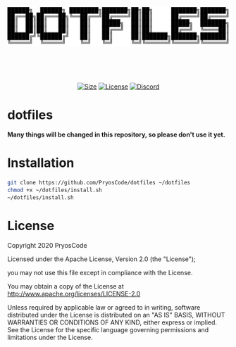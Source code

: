 <br><br><br><br><br>
<a href="#installation"><img align="center" alt="Logo" src="img/logo.png"></a>
<br><br><br><br><br>

<p align="center">
    <a href="#installation"><img src="https://img.shields.io/github/repo-size/PryosCode/dotfiles?label=Size" alt="Size"></a>
    <a href="LICENSE.md"><img src="https://img.shields.io/github/license/PryosCode/dotfiles?label=License" alt="License"></a>
    <a href="https://discord.gg/bF2GRHq"><img src="https://discordapp.com/api/guilds/350302354639290379/widget.png" alt="Discord"></a>
</p>

# dotfiles

**Many things will be changed in this repository, so please don't use it yet.**

# Installation

```bash
git clone https://github.com/PryosCode/dotfiles ~/dotfiles
chmod +x ~/dotfiles/install.sh
~/dotfiles/install.sh
```

# License

Copyright 2020 PryosCode

Licensed under the Apache License, Version 2.0 (the "License");

you may not use this file except in compliance with the License.

You may obtain a copy of the License at
http://www.apache.org/licenses/LICENSE-2.0

Unless required by applicable law or agreed to in writing, software
distributed under the License is distributed on an "AS IS" BASIS,
WITHOUT WARRANTIES OR CONDITIONS OF ANY KIND, either express or implied.
See the License for the specific language governing permissions and limitations under the License.